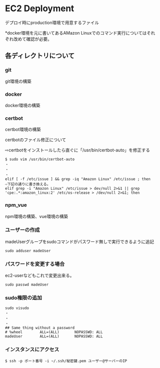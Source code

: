 # EC2 Deployment

デプロイ時にproduction環境で用意するファイル

*docker環境を元に書いてあるAMazon Linuxでのコマンド実行についてはそれぞれ改めて確認が必要。

## 各ディレクトリについて

### git

git環境の構築

### docker

docker環境の構築

### certbot

certbot環境の構築

certbotのファイル修正について

⇨certbotをインストールしたら直ぐに「/usr/bin/certbot-auto」を修正する

```
$ sudo vim /usr/bin/certbot-auto
・
・
・
elif [ -f /etc/issue ] && grep -iq "Amazon Linux" /etc/issue ; then
⇨下記の通りに書き換える。
elif grep -i "Amazon Linux" /etc/issue > dev/null 2>&1 || grep 'cpe:.*:amazon_linux:2' /etc/os-release > /dev/null 2>&1; then
```


### npm_vue

npm環境の構築、vue環境の構築



### ユーザーの作成

madeUserグループをsudoコマンドがパスワード無しで実行できるように追記

```
sudo adduser madeUser

```

### パスワードを変更する場合

ec2-userなどもこれで変更出来る。

```
sudo passwd madeUser
```


### sudo権限の追加

```
sudo visudo
・
・
・
## Same thing without a password
# %wheel        ALL=(ALL)       NOPASSWD: ALL
madeUser        ALL=(ALL)       NOPASSWD: ALL

```


### インスタンスにアクセス

```
$ ssh -p ポート番号 -i ~/.ssh/秘密鍵.pem ユーザー@サーバーのIP
```

